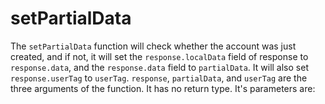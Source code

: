 # setPartialData

The `setPartialData` function will check whether the account was just created, and if not, it will set the `response.localData` field of response to `response.data`, and the `response.data` field to `partialData`. It will also set `response.userTag` to `userTag`. `response`, `partialData`, and `userTag` are the three arguments of the function. It has no return type. It's parameters are:

